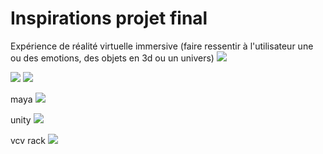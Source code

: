 #  Inspirations projet final
Expérience de réalité virtuelle
immersive (faire ressentir à l'utilisateur une ou des emotions, des objets en 3d ou un univers) 
![](https://www.mcgilltribune.com/wp-content/uploads/2021/03/carne-y-arena-variety.com_.jpeg)


![](https://www.realite-virtuelle.com/wp-content/uploads/2017/02/cave.jpg)
![](https://p.turbosquid.com/ts-thumb/gx/3OoykP/Pj/japan1/jpg/1617881094/600x600/fit_q87/a3f53a428d0a9c3bd092e0da62dc208691ceef78/japan1.jpg)


maya
![](https://seeklogo.com/images/A/autodesk-maya-logo-A8D58F0B59-seeklogo.com.jpg)


unity
![](https://unity3d.com/profiles/unity3d/themes/unity/images/pages/branding_trademarks/unity-tab.png)

vcv rack
![](https://patchstorage.com/wp-content/uploads/2017/10/PW-l7N8E_400x400-3.jpg)




